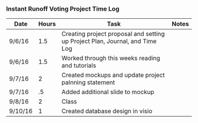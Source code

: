 ### Instant Runoff Voting Project Time Log

| Date | Hours | Task | Notes |
|------|------|-------|-------|
| 9/6/16 | 1.5 | Creating project proposal and setting up Project Plan, Journal, and Time Log | |
| 9/6/16 | 1.5 | Worked through this weeks reading and tutorials | |
| 9/7/16 | 2 | Created mockups and update project palnning statement | |
| 9/7/16 | .5 | Added additional slide to mockup | |
| 9/8/16 | 2 | Class | |
| 9/10/16 | 1 | Created database design in visio | |
